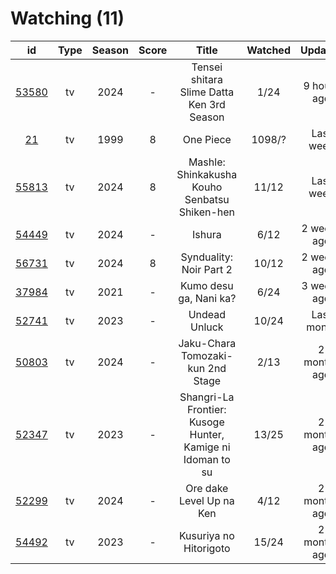 # Watching (11)

|                      id                      | Type | Season | Score |                            Title                           | Watched |    Updated   | Start Date |
| :------------------------------------------: | :--: | :----: | :---: | :--------------------------------------------------------: | :-----: | :----------: | :--------: |
| [53580](https://myanimelist.net/anime/53580) |  tv  |  2024  |   -   |          Tensei shitara Slime Datta Ken 3rd Season         |   1/24  |  9 hours ago | 04/06/2024 |
|    [21](https://myanimelist.net/anime/21)    |  tv  |  1999  |   8   |                          One Piece                         |  1098/? |   Last week  | 01/01/2013 |
| [55813](https://myanimelist.net/anime/55813) |  tv  |  2024  |   8   |        Mashle: Shinkakusha Kouho Senbatsu Shiken-hen       |  11/12  |   Last week  | 01/09/2024 |
| [54449](https://myanimelist.net/anime/54449) |  tv  |  2024  |   -   |                           Ishura                           |   6/12  |  2 weeks ago | 03/22/2024 |
| [56731](https://myanimelist.net/anime/56731) |  tv  |  2024  |   8   |                   Synduality: Noir Part 2                  |  10/12  |  2 weeks ago | 02/27/2024 |
| [37984](https://myanimelist.net/anime/37984) |  tv  |  2021  |   -   |                   Kumo desu ga, Nani ka?                   |   6/24  |  3 weeks ago | 03/14/2024 |
| [52741](https://myanimelist.net/anime/52741) |  tv  |  2023  |   -   |                        Undead Unluck                       |  10/24  |  Last month  | 02/04/2024 |
| [50803](https://myanimelist.net/anime/50803) |  tv  |  2024  |   -   |              Jaku-Chara Tomozaki-kun 2nd Stage             |   2/13  | 2 months ago | 01/03/2024 |
| [52347](https://myanimelist.net/anime/52347) |  tv  |  2023  |   -   | Shangri-La Frontier: Kusoge Hunter, Kamige ni Idoman to su |  13/25  | 2 months ago | 12/30/2023 |
| [52299](https://myanimelist.net/anime/52299) |  tv  |  2024  |   -   |                  Ore dake Level Up na Ken                  |   4/12  | 2 months ago | 01/07/2024 |
| [54492](https://myanimelist.net/anime/54492) |  tv  |  2023  |   -   |                   Kusuriya no Hitorigoto                   |  15/24  | 2 months ago | 01/13/2024 |